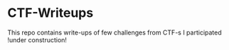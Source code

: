 # CTF-Writeups
This repo contains write-ups of few challenges from CTF-s I participated
!under construction!
